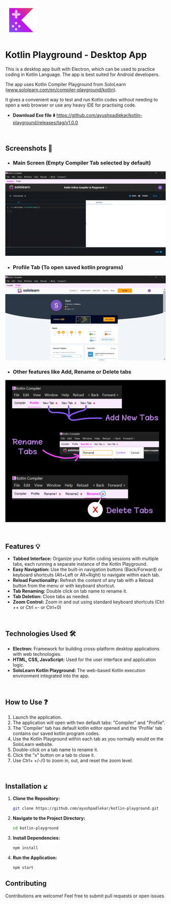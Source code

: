 <div align="left">
    <img src="images/KotlinPlaygroundd.png" alt="App Logo" height="100">
</div> 

# Kotlin Playground - Desktop App

This is a desktop app built with Electron, which can be used to practice coding in Kotlin Language. The app is best suited for Android developers.

The app uses Kotlin Compiler Playground from SoloLearn (www.sololearn.com/en/compiler-playground/kotlin). 

It gives a convenient way to test and run Kotlin codes without needing to open a web browser or use any heavy IDE for practising code.

*   **Download Exe file ⬇️**
https://github.com/ayushpadlekar/kotlin-playground/releases/tag/v1.0.0

</br>

## Screenshots 📸

* ### Main Screen (Empty Compiler Tab selected by default)

![Main Screen (Compiler Tab)](<images/Main Screen.jpeg>)

* ### Profile Tab (To open saved kotlin programs)

![Profile Tab](<images/Profile Tab.jpeg>)

* ### Other features like Add, Rename or Delete tabs

![All other features](<images/All other features.jpeg>)

</br>

## Features 💡

*   **Tabbed Interface:**  Organize your Kotlin coding sessions with multiple tabs, each running a separate instance of the Kotlin Playground.
*   **Easy Navigation:** Use the built-in navigation buttons (Back/Forward) or keyboard shortcuts (Alt+Left or Alt+Right) to navigate within each tab.
*   **Reload Functionality:** Refresh the content of any tab with a Reload button from the menu or with keyboard shortcut.
*   **Tab Renaming:** Double click on tab name to rename it.
*   **Tab Deletion:** Close tabs as needed.
*   **Zoom Control:** Zoom in and out using standard keyboard shortcuts (Ctrl ++ or Ctrl +- or Ctrl+0)

</br>

## Technologies Used 🛠️

*   **Electron:** Framework for building cross-platform desktop applications with web technologies.
*   **HTML, CSS, JavaScript:** Used for the user interface and application logic.
*   **SoloLearn Kotlin Playground:** The web-based Kotlin execution environment integrated into the app.

</br>

## How to Use ❓

1.  Launch the application.
2.  The application will open with two default tabs: "Compiler" and "Profile".
3.  The 'Compiler' tab has default kotlin editor opened and the 'Profile' tab contains our saved kotlin program codes.
4.  Use the Kotlin Playground within each tab as you normally would on the SoloLearn website.
7.  Double-click on a tab name to rename it.
8.  Click the "x" button on a tab to close it.
9.  Use Ctrl+ +/-/0 to zoom in, out, and reset the zoom level.

</br>

## Installation ↙️

1.  **Clone the Repository:**

    ```bash
    git clone https://github.com/ayushpadlekar/kotlin-playground.git
    ```

2.  **Navigate to the Project Directory:**

    ```bash
    cd kotlin-playground
    ```

3.  **Install Dependencies:**

    ```bash
    npm install
    ```

4.  **Run the Application:**

    ```bash
    npm start
    ```


## Contributing

Contributions are welcome! Feel free to submit pull requests or open issues.
